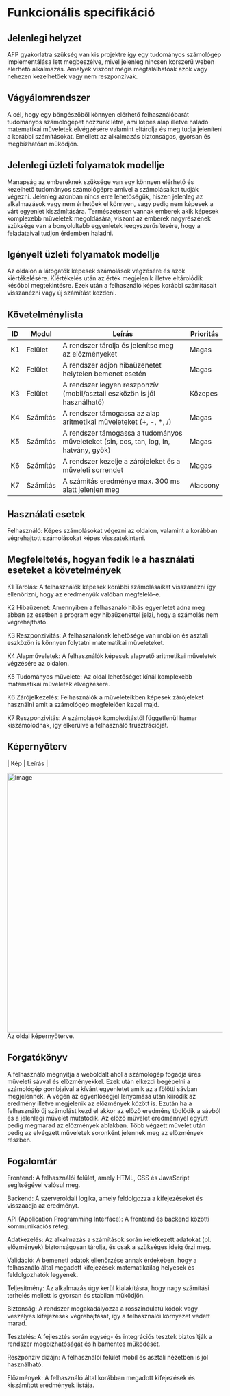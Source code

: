 # Funkcionális specifikáció

## Jelenlegi helyzet

AFP gyakorlatra szükség van kis projektre így egy tudományos számológép implementálása lett megbeszélve, mivel jelenleg nincsen korszerű weben elérhető alkalmazás.
Amelyek viszont mégis megtalálhatóak azok vagy nehezen kezelhetőek vagy nem reszponzívak.

## Vágyálomrendszer

A cél, hogy egy böngészőből könnyen elérhető felhasználóbarát tudományos számológépet hozzunk létre, ami képes alap illetve haladó matematikai műveletek elvégzésére valamint eltárolja és meg tudja jeleníteni a korábbi számításokat. Emellett az alkalmazás biztonságos, gyorsan és megbízhatóan működjön.


## Jelenlegi üzleti folyamatok modellje

Manapság az embereknek szüksége van egy könnyen elérhető és kezelhető tudományos számológépre amivel a számolásaikat tudják végezni. Jelenleg azonban nincs erre lehetőségük, hiszen  jelenleg az alkalmazások vagy nem érhetőek el könnyen, vagy pedig nem képesek a várt egyenlet kiszámítására. Természetesen vannak emberek akik képesek komplexebb műveletek megoldására, viszont az emberek nagyrészének szüksége van a bonyolultabb egyenletek leegyszerűsítésére, hogy a feladataival tudjon érdemben haladni.

## Igényelt üzleti folyamatok modellje

Az oldalon a látogatók képesek számolások végzésére és azok kiértékelésére.
Kiértékelés után az érték megjelenik illetve eltárolódik későbbi megtekintésre.
Ezek után a felhasználó képes korábbi számításait visszanézni vagy új számítást kezdeni.

## Követelménylista
| ID | Modul | Leírás | Prioritás |
|----|-------|--------|-----------|
| K1 | Felület | A rendszer tárolja és jelenítse meg az előzményeket | Magas |
| K2 | Felület | A rendszer adjon hibaüzenetet helytelen bemenet esetén | Magas |
| K3 | Felület | A rendszer legyen reszponzív (mobil/asztali eszközön is jól használható) | Közepes |
| K4 | Számítás | A rendszer támogassa az alap aritmetikai műveleteket (+, -, *, /) | Magas |
| K5 | Számítás | A rendszer támogassa a tudományos műveleteket (sin, cos, tan, log, ln, hatvány, gyök) | Magas |
| K6 | Számítás | A rendszer kezelje a zárójeleket és a műveleti sorrendet | Magas |
| K7 | Számítás | A számítás eredménye max. 300 ms alatt jelenjen meg | Alacsony |

## Használati esetek

Felhasználó: Képes számolásokat végezni az oldalon, valamint a korábban végrehajtott számolásokat képes visszatekinteni.

## Megfeleltetés, hogyan fedik le a használati eseteket a követelmények

K1 Tárolás: A felhasználók képesek korábbi számolásaikat visszanézni így ellenőrizni, hogy az eredményük valóban megfelelő-e.

K2 Hibaüzenet: Amennyiben a felhasználó hibás egyenletet adna meg abban az esetben a program egy hibaüzenettel jelzi, hogy a számolás nem végrehajtható.

K3 Reszponzivitás: A felhasználónak lehetősége van mobilon és asztali eszközön is könnyen folytatni matematikai műveleteket.

K4 Alapműveletek: A felhasználók képesek alapvető aritmetikai műveletek végzésére az oldalon.

K5 Tudományos művelete: Az oldal lehetőséget kínál komplexebb matematikai műveletek elvégzésére.

K6 Zárójelkezelés: Felhasználók a műveleteikben képesek zárójeleket használni amit a számológép megfelelően kezel majd.

K7 Reszponzivitás: A számolások komplexitástól függetlenül hamar kiszámolódnak, így elkerülve a felhasználó frusztrációját.

## Képernyőterv

| Kép | Leírás |

<img width="1176" height="604" alt="Image" src="https://github.com/user-attachments/assets/ad77ade1-57cf-4cb5-9dbc-cfa7b02dc063" /> Az oldal képernyőterve.

## Forgatókönyv

A felhasználó megnyitja a weboldalt ahol a számológép fogadja üres műveleti sávval és előzményekkel. Ezek után elkezdi begépelni a számológép gombjaival a kívánt egyenletet amik az a fölötti sávban megjelennek. A végén az egyenlőségjel lenyomása után kiíródik az eredmény illetve megjelenik az előzmények között is. Ezután ha a felhasználó új számolást kezd el akkor az előző eredmény tödlődik a sávból és a jelenlegi művelet mutatódik. Az előző művelet eredménnyel együtt pedig megmarad az előzmények ablakban. Több végzett művelet után pedig az elvégzett műveletek soronként jelennek meg az előzmények részben.

## Fogalomtár

Frontend: A felhasználói felület, amely HTML, CSS és JavaScript segítségével valósul meg.

Backend: A szerveroldali logika, amely feldolgozza a kifejezéseket és visszaadja az eredményt.

API (Application Programming Interface): A frontend és backend közötti kommunikációs réteg.

Adatkezelés: Az alkalmazás a számítások során keletkezett adatokat (pl. előzmények) biztonságosan tárolja, és csak a szükséges ideig őrzi meg.

Validáció: A bemeneti adatok ellenőrzése annak érdekében, hogy a felhasználó által megadott kifejezések matematikailag helyesek és feldolgozhatók legyenek.

Teljesítmény: Az alkalmazás úgy kerül kialakításra, hogy nagy számítási terhelés mellett is gyorsan és stabilan működjön.

Biztonság: A rendszer megakadályozza a rosszindulatú kódok vagy veszélyes kifejezések végrehajtását, így a felhasználói környezet védett marad.

Tesztelés: A fejlesztés során egység- és integrációs tesztek biztosítják a rendszer megbízhatóságát és hibamentes működését.

Reszponzív dizájn: A felhasználói felület mobil és asztali nézetben is jól használható.


Előzmények: A felhasználó által korábban megadott kifejezések és kiszámított eredmények listája.

